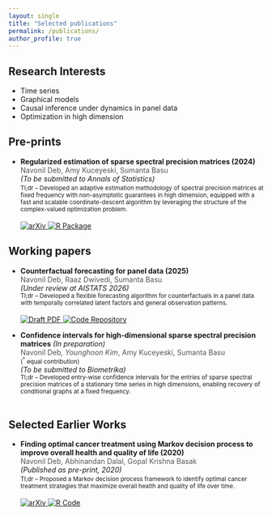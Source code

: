 ```yaml
---
layout: single
title: "Selected publications"
permalink: /publications/
author_profile: true
---
```


## Research Interests

* Time series
* Graphical models
* Causal inference under dynamics in panel data
* Optimization in high dimension

## Pre-prints

* <span style="font-weight:bold">Regularized estimation of sparse spectral precision matrices (2024)</span><br>
  <span style="color:#555">Navonil Deb, Amy Kuceyeski, Sumanta Basu</span><br>
  <em>(To be submitted to Annals of Statistics)</em><br>
  <small>
  Tl;dr – Developed an adaptive estimation methodology of spectral precision matrices at fixed frequency with non-asymptotic guarantees in high dimension, equipped with a fast and scalable coordinate-descent algorithm by leveraging the structure of the complex-valued optimization problem.
  </small><br><br>
  <a href="https://doi.org/10.48550/arXiv.2401.11128">
    <img src="https://img.shields.io/badge/arXiv-2401.11128-b31b1b?logo=arxiv&logoColor=white" alt="arXiv" />
  </a>
  <a href="https://github.com/navonildeb/cxreg">
    <img src="https://img.shields.io/badge/R%20Package-cxreg-276DC3?logo=r&logoColor=white" alt="R Package" />
  </a>

## Working papers

* <span style="font-weight:bold">Counterfactual forecasting for panel data (2025)</span><br>
  <span style="color:#555">Navonil Deb, Raaz Dwivedi, Sumanta Basu</span><br>
  <em>(Under review at AISTATS 2026)</em><br>
  <small>
  Tl;dr – Developed a flexible forecasting algorithm for counterfactuals in a panel data with temporally correlated latent factors and general observation patterns.
  </small><br><br>
  <a href="/_publications/focus_preprint.pdf">
    <img src="https://img.shields.io/badge/Draft-PDF-8A2BE2?logo=adobeacrobatreader&logoColor=white" alt="Draft PDF" />
  </a>
  <a href="https://github.com/navonildeb/focus">
    <img src="https://img.shields.io/badge/Code-FoCuS-181717?logo=github&logoColor=white" alt="Code Repository" />
  </a>

* <span style="font-weight:bold">Confidence intervals for high-dimensional sparse spectral precision matrices</span> <em>(In preparation)</em><br>
  <span style="color:#555">Navonil Deb<sup>*</sup>, Younghoon Kim<sup>*</sup>, Amy Kuceyeski, Sumanta Basu</span>  
  <small>(<sup>*</sup> equal contribution)</small><br>
  <em>(To be submitted to Biometrika)</em><br>
  <small>
  Tl;dr – Developed entry-wise confidence intervals for the entries of sparse spectral precision matrices of a stationary time series in high dimensions, enabling recovery of conditional graphs at a fixed frequency.
  </small><br><br>



## Selected Earlier Works

* <span style="font-weight:bold">Finding optimal cancer treatment using Markov decision process to improve overall health and quality of life (2020)</span><br>
  <span style="color:#555">Navonil Deb, Abhinandan Dalal, Gopal Krishna Basak</span><br>
  <em>(Published as pre-print, 2020)</em><br>
  <small>
  Tl;dr – Proposed a Markov decision process framework to identify optimal cancer treatment strategies that maximize overall health and quality of life over time.
  </small><br><br>
  <a href="https://doi.org/10.48550/arXiv.2011.13960">
    <img src="https://img.shields.io/badge/arXiv-2011.13960-b31b1b?logo=arxiv&logoColor=white" alt="arXiv" />
  </a>
  <a href="https://github.com/navonildeb/MDP-and-QOL-in-Cancer-Treatment">
    <img src="https://img.shields.io/badge/Code-MDP--QOL-181717?logo=github&logoColor=white" alt="R Code" />
  </a>
